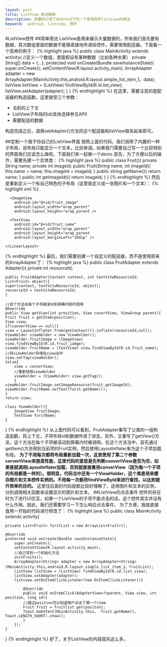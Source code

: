 ```yaml
---
layout: post
title: ListView 用法解释
description: 简要的介绍了Android下的一个常用控件listview的用法
keyword:  android, listview, 控件
---
```


#ListView控件
##简单用法
ListView是用来展示大量数据的，所有我们首先要有数据，其次数组里面的数据不能够直接地传递给控件，需要使用配适器。下面看一个简单的例子：
{% highlight java %}
public class MainActivity extends activity{
	//定义一个数组，里面假设有某种数据（比如各种水果）
	private String[] data = {...};
    protected void onCreate(Bundle saveInstanceState){
    	super.onCreate();
        setContentView(R.layout.activity_main);
        ArrayAdapter<String> adapter = new ArrayAdapter<String>(MainActivity.this,android.R.layout.simple_list_item_1，data);
        listView listView = (ListView) findViewById(R.id.list_view);
        listView.setAdapter(adapter);
    }
}
{% endhighlight %}
在这里，需要注意的是配适器的构造函数，这里接受三个参数：
* 当前的上下文
* ListView子布局的id(具体选择参见API)
* 需要配适的数据

构造完成之后，调用setAdapter()方法将这个配适器和listView联系起来即可。

##定制一个属于你自己的ListView界面
按照上面的代码，我们调用了内置的一种子布局，该布局只能显示一个文本，比较单调。如果我门需要自己写一个比较特别的界面我们应该怎么做呢。下面我们来一起做一个demo
首先，为了方便以后的操作，需要先建一个实体类：
{% highlight java %}
public class Fruit(){
	private String name;
    private int imageId;
    public Fruit(String name, int imageId){
    	this.name = name;
        this.imageId = imageId;
    }
    public string getName(){
    	return name;
    }
    public int getImageId(){
    	return imageId;
    }
}
{% endhighlight %}
然后是重新定义一个有自己特色的子布局（这里我定义成一张图片和一个文本）：
{% highlight xml %}
	<LinearLayout xmlns:android="?????????"
      android:layout_width="match_parent"
      android:layout_height="match_parent">
      
      <ImageView
        android:id="@+id/fruit_image"
        android:layout_width="wrap_parent"
        android:layout_height="wrap_parent />
        
      <TextView
        android:id="@+id/fruit_name"
        android:layout_width="wrap_parent"
        android:layout_height="wrap_parent 
        android:layout_marginLeft="10dip" />
        
    </LinearLayout>
{% endhighlight %}
最后，我们需要创建一个自定义的配适器，而不是使用原来的ArrayAdapter了：
{% highlight java %}
public class FruitAdapter extends Adapter(){
	private int resourceId;
    
    public FruitAdapter(Context context, int textVitwResourceId, List<Fruit> object){
    super(context, textVitwResourceId, object);
    resuorceId = textVitwResourceId;
    }
    
    //这个方法在每个子项被滚动到屏幕内部时调用
    @Override
    public View getView(int prosition, View covertView, ViewGroup parent){
    Fruit fruit = getItem(position);
    View view;
    if(convertView == null){
    view = LayoutInflater.from(getContext()).inflate(resourceId,null);
    ViewHolder viewHolder = new ViewHolder();
    viewHolder.fruitImage = (ImageView) view.findViewById(R.id.fruit_iamge);
    viewHolder.fruitName = (TextView) view.findViewById(R.id.fruit_name);
    //将viewHolder存储在view当中
    view.setTag(viewHolder);
    }else{
    	view = converView;
        //重新获取viewHolder
        viewHolder = (ViewHolder) view.getTag();
        }
    viewHolder.fruitImage.setImageResource(fruit.getImageId);
    viewHolder.fruitName.setText(furit.getName());
    }
    return view;
    
    class ViewHolder(){
    	ImageView fruitImage;
        TextView furitName;
    }
}
{% endhighlight %}
从上面代码可以看到，FruitAdapter重写了父类的一组构造函数，将上下文，子项布局id和数据传递了进去。另外，又重写了getView()方法，这个方法在每个子项被滚动到屏幕内时被调用。在这个方法当中，首先通过getItem()方法得到当前项的Fruit实例，然后使用LayoutInflater来为这个子项加载布局。
**为了不用每次都将布局重新加载一次，这里使用了第二个参数corvertView来提高性能，这里代码的意思是先判断convertView是否为空，如果是就调用LayoutInflater加载，否则就直接重用converView（因为每一个子项的布局都是一样的）。很明显，代码当中还有一个ViewHolder，这个类是用来缓存图片和文本控件实例的。不用每一次都用findViewById来进行查找，以达到提升效率的目的。**
这里往后面的代码就都比较好理解了，适用图片和文本的实例，分别调用相关函数来设置显示的图片和文本。
##ListView的点击事件
控件的存在时为了进行UI交互，如果一个ListView的子项不能点击的话，这个控件其实并没有什么作用。因此，我们还需要学习一下怎么响应点击事件。
为了方便，我就直接食用一开始的代码进行修改了：
{% highlight java %}
public class MainActivity extends activity{
	
    private List<Fruit> furitList = new ArrayList<Fruit>();
    
    @Override
    protected void onCreate(Bundle saveInstanceState){
    	super.onCreate();
        setContentView(R.layout.activity_main);
        //自己写的一个初始化方法
        initFruits();
        ArrayAdapter<String> adapter = new ArrayAdapter<String>(MainActivity.this,android.R.layout.simple_list_item_1，fruitList);
        listView listView = (ListView) findViewById(R.id.list_view);
        listView.setAdapter(adapter);
        listview.setOnItemClickListener(new OnItemClickListener(){
        	
            @Override
            public void onItemClick(AdapterView<?>parent, View view, int position, long id){
            //通过position可以知道用户点击了哪一个item
            Fruit fruit = fruitlist.get(positon);
            Toast.makeText(MainActivity.this,  fruit.getName(), Toast.LENGTH_SHORT).show();
            }
        });
    }
}
{% endhighlight %}
好了，关于ListView的内容就先这么多。
